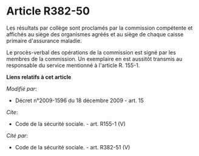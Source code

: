 # Article R382-50

Les résultats par collège sont proclamés par la commission compétente et affichés au siège des organismes agréés et au siège
de chaque caisse primaire d'assurance maladie. 

Le procès-verbal des opérations de la commission est signé par les membres de la commission. Un exemplaire en est aussitôt
transmis au responsable du service mentionné à l'article R. 155-1.

**Liens relatifs à cet article**

_Modifié par_:

  - Décret n°2009-1596 du 18 décembre 2009 - art. 15

_Cite_:

  - Code de la sécurité sociale. - art. R155-1 (V)

_Cité par_:

  - Code de la sécurité sociale. - art. R382-51 (V)
